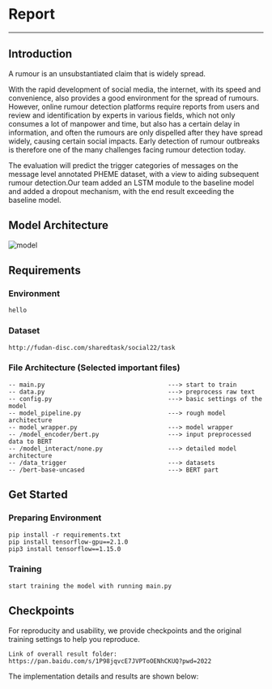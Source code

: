 # Report
---

## Introduction

A rumour is an unsubstantiated claim that is widely spread.

With the rapid development of social media, the internet, with its speed and convenience, also provides a good environment for the spread of rumours. However, online rumour detection platforms require reports from users and review and identification by experts in various fields, which not only consumes a lot of manpower and time, but also has a certain delay in information, and often the rumours are only dispelled after they have spread widely, causing certain social impacts. Early detection of rumour outbreaks is therefore one of the many challenges facing rumour detection today.

The evaluation will predict the trigger categories of messages on the message level annotated PHEME dataset, with a view to aiding subsequent rumour detection.Our team added an LSTM module to the baseline model and added a dropout mechanism, with the end result exceeding the baseline model.

## Model Architecture

![model](/Img/model.bmp)

## Requirements

### Environment
```
hello
```

### Dataset
```
http://fudan-disc.com/sharedtask/social22/task
```

### File Architecture (Selected important files)
```
-- main.py                                  ---> start to train
-- data.py                                  ---> preprocess raw text
-- config.py                                ---> basic settings of the model
-- model_pipeline.py                        ---> rough model architecture
-- model_wrapper.py                         ---> model wrapper
-- /model_encoder/bert.py                   ---> input preprocessed data to BERT
-- /model_interact/none.py                  ---> detailed model architecture
-- /data_trigger                            ---> datasets
-- /bert-base-uncased                       ---> BERT part
```

## Get Started

### Preparing Environment
```
pip install -r requirements.txt
pip install tensorflow-gpu==2.1.0
pip3 install tensorflow==1.15.0
```

### Training
```
start training the model with running main.py
```

## Checkpoints
For reproducity and usability, we provide checkpoints and the original training settings to help you reproduce.
```
Link of overall result folder: https://pan.baidu.com/s/1P98jqvcE7JVPToOENhCKUQ?pwd=2022
```

The implementation details and results are shown below:

